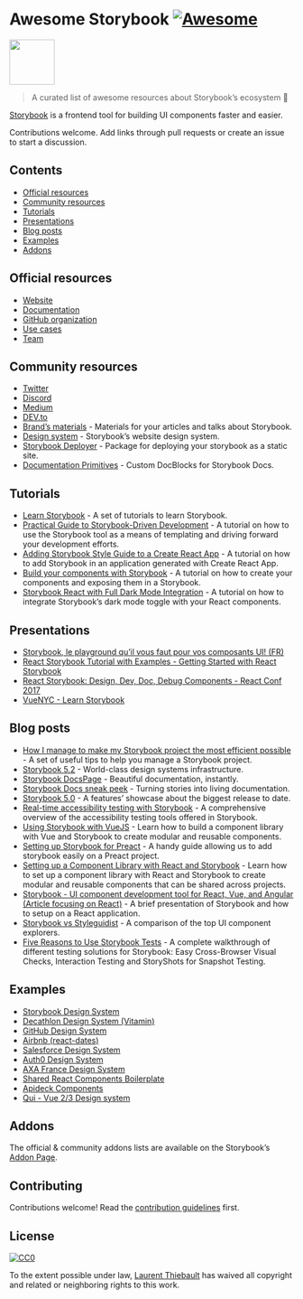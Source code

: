Awesome Storybook [![Awesome](https://awesome.re/badge.svg)](https://awesome.re)
================================================================================

[<img src="storybook-logo.svg" width="80" />](https://storybook.js.org)

> A curated list of awesome resources about Storybook’s ecosystem :art:

[Storybook](https://storybook.js.org) is a frontend tool for building UI components faster and easier.

Contributions welcome. Add links through pull requests or create an issue to start a discussion.

Contents
--------

-   [Official resources](#official-resources)
-   [Community resources](#community-resources)
-   [Tutorials](#tutorials)
-   [Presentations](#presentations)
-   [Blog posts](#blog-posts)
-   [Examples](#examples)
-   [Addons](#addons)

Official resources
------------------

-   [Website](https://storybook.js.org)
-   [Documentation](https://storybook.js.org/docs/basics/introduction/)
-   [GitHub organization](https://github.com/storybookjs)
-   [Use cases](https://storybook.js.org/use-cases/)
-   [Team](https://storybook.js.org/team/)

Community resources
-------------------

-   [Twitter](https://twitter.com/storybookjs)
-   [Discord](https://discordapp.com/invite/UUt2PJb)
-   [Medium](https://medium.com/storybookjs)
-   [DEV.to](https://dev.to/t/storybook)
-   [Brand’s materials](https://github.com/storybookjs/brand) - Materials for your articles and talks about Storybook.
-   [Design system](https://storybooks-official.netlify.com) - Storybook’s website design system.
-   [Storybook Deployer](https://github.com/storybookjs/storybook-deployer) - Package for deploying your storybook as a static site.
-   [Documentation Primitives](https://github.com/DAN-AKL/storybook-documentation-primitives) - Custom DocBlocks for Storybook Docs.

Tutorials
---------

-   [Learn Storybook](https://www.learnstorybook.com/) - A set of tutorials to learn Storybook.
-   [Practical Guide to Storybook-Driven Development](https://dzone.com/articles/practical-guide-to-storybook-driven-development) - A tutorial on how to use the Storybook tool as a means of templating and driving forward your development efforts.
-   [Adding Storybook Style Guide to a Create React App](https://www.youtube.com/watch?v=va-JzrmaiUM) - A tutorial on how to add Storybook in an application generated with Create React App.
-   [Build your components with Storybook](https://www.youtube.com/watch?v=_jttw14T52o) - A tutorial on how to create your components and exposing them in a Storybook.
-   [Storybook React with Full Dark Mode Integration](https://davidyeiser.com/tutorials/storybook-react-with-dark-mode) - A tutorial on how to integrate Storybook’s dark mode toggle with your React components.

Presentations
-------------

-   [Storybook, le playground qu’il vous faut pour vos composants UI! (FR)](https://www.youtube.com/watch?v=zMpSwo03aKo)
-   [React Storybook Tutorial with Examples - Getting Started with React Storybook](https://www.youtube.com/watch?v=E2c183LS4lA)
-   [React Storybook: Design, Dev, Doc, Debug Components - React Conf 2017](https://www.youtube.com/watch?v=PF0Vi-iIyoo)
-   [VueNYC - Learn Storybook](https://www.youtube.com/watch?v=XN398jfTwQI)

Blog posts
----------

-   [How I manage to make my Storybook project the most efficient possible](https://dev.to/loicgoyet/how-i-manage-to-make-my-storybook-project-the-most-efficient-possible-2d8o) - A set of useful tips to help you manage a Storybook project.
-   [Storybook 5.2](https://medium.com/storybookjs/storybook-5-2-794958b9b111) - World-class design systems infrastructure.
-   [Storybook DocsPage](https://medium.com/storybookjs/storybook-docspage-e185bc3622bf) - Beautiful documentation, instantly.
-   [Storybook Docs sneak peek](https://medium.com/storybookjs/storybook-docs-sneak-peak-5be78445094a) - Turning stories into living documentation.
-   [Storybook 5.0](https://medium.com/storybookjs/storybook-5-0-db1d0f9c83b8) - A features’ showcase about the biggest release to date.
-   [Real-time accessibility testing with Storybook](https://medium.com/storybookjs/instant-accessibility-qa-linting-in-storybook-4a474b0f5347) - A comprehensive overview of the accessibility testing tools offered in Storybook.
-   [Using Storybook with VueJS](https://auth0.com/blog/using-storybook-with-vuejs/) - Learn how to build a component library with Vue and Storybook to create modular and reusable components.
-   [Setting up Storybook for Preact](https://www.iamdeveloper.com/posts/setting-up-storybook-for-preact-p5a/) - A handy guide allowing us to add storybook easily on a Preact project.
-   [Setting up a Component Library with React and Storybook](https://auth0.com/blog/setting-up-a-component-library-with-react-and-storybook/) - Learn how to set up a component library with React and Storybook to create modular and reusable components that can be shared across projects.
-   [Storybook - UI component development tool for React, Vue, and Angular (Article focusing on React)](https://dev.to/madhusudhansrinivas/storybook---ui-component-development-tool-for-react-vue-and-angular-article-focusing-on-react-29od) - A brief presentation of Storybook and how to setup on a React application.
-   [Storybook vs Styleguidist](https://blog.hichroma.com/storybook-vs-styleguidist-2bd93d6dcc06) - A comparison of the top UI component explorers.
-   [Five Reasons to Use Storybook Tests](https://spin.atomicobject.com/2017/11/20/storybook-tests-react/) - A complete walkthrough of different testing solutions for Storybook: Easy Cross-Browser Visual Checks, Interaction Testing and StoryShots for Snapshot Testing.

Examples
--------

-   [Storybook Design System](https://storybooks-official.netlify.com)
-   [Decathlon Design System (Vitamin)](https://decathlon.github.io/vitamin-web)
-   [GitHub Design System](https://primer.github.io/storybook/)
-   [Airbnb (react-dates)](https://airbnb.io/react-dates/)
-   [Salesforce Design System](https://mashmatrix.github.io/react-lightning-design-system/)
-   [Auth0 Design System](https://auth0-cosmos.now.sh/sandbox/)
-   [AXA France Design System](https://axaguildev.github.io/react-toolkit/v1.1.0/storybook/)
-   [Shared React Components Boilerplate](https://github.com/shared-components/shared-react-components-example)
-   [Apideck Components](https://www.apideck.design/)
-   [Qui - Vue 2/3 Design system](https://github.com/Qvant-lab/qui-max)

Addons
------

The official & community addons lists are available on the Storybook’s [Addon Page](https://storybook.js.org/addons/).

Contributing
------------

Contributions welcome! Read the [contribution guidelines](CONTRIBUTING.md) first.

License
-------

[![CC0](http://mirrors.creativecommons.org/presskit/buttons/88x31/svg/cc-zero.svg)](https://creativecommons.org/publicdomain/zero/1.0/)

To the extent possible under law, [Laurent Thiebault](https://lauthieb.github.io) has waived all copyright and related or neighboring rights to this work.
